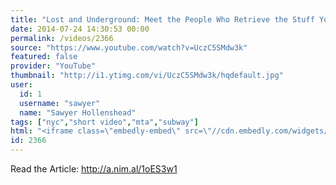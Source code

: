 ```yaml
---
title: "Lost and Underground: Meet the People Who Retrieve the Stuff You Drop On the Tracks"
date: 2014-07-24 14:30:53 00:00
permalink: /videos/2366
source: "https://www.youtube.com/watch?v=UczC5SMdw3k"
featured: false
provider: "YouTube"
thumbnail: "http://i1.ytimg.com/vi/UczC5SMdw3k/hqdefault.jpg"
user:
  id: 1
  username: "sawyer"
  name: "Sawyer Hollenshead"
tags: ["nyc","short video","mta","subway"]
html: "<iframe class=\"embedly-embed\" src=\"//cdn.embedly.com/widgets/media.html?src=http%3A%2F%2Fwww.youtube.com%2Fembed%2FUczC5SMdw3k%3Fwmode%3Dtransparent%26feature%3Doembed&wmode=transparent&url=http%3A%2F%2Fwww.youtube.com%2Fwatch%3Fv%3DUczC5SMdw3k&image=http%3A%2F%2Fi1.ytimg.com%2Fvi%2FUczC5SMdw3k%2Fhqdefault.jpg&key=daaebf4d9cdd46779200162d0ca86e20&type=text%2Fhtml&schema=youtube\" width=\"854\" height=\"480\" scrolling=\"no\" frameborder=\"0\" allowfullscreen></iframe>"
id: 2366
---
```


Read the Article: http://a.nim.al/1oES3w1